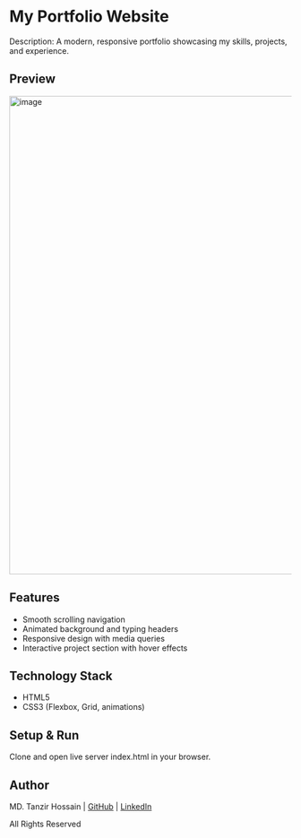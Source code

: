 # My Portfolio Website

Description: A modern, responsive portfolio showcasing my skills, projects, and experience.

## Preview
<img width="1856" height="854" alt="image" src="https://github.com/user-attachments/assets/ce484c2d-a3db-44bf-95ca-feb98814f7ff" />

## Features
- Smooth scrolling navigation
- Animated background and typing headers
- Responsive design with media queries
- Interactive project section with hover effects

## Technology Stack
- HTML5
- CSS3 (Flexbox, Grid, animations)

## Setup & Run
Clone and open live server index.html in your browser.

## Author
MD. Tanzir Hossain | [GitHub](https://github.com/tanzirrabby) | [LinkedIn](https://www.linkedin.com/in/tanzirrabby)

  All Rights Reserved
